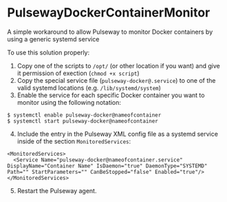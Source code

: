 # PulsewayDockerContainerMonitor
A simple workaround to allow Pulseway to monitor Docker containers by using a generic systemd service

To use this solution properly:

1. Copy one of the scripts to `/opt/` (or other location if you want) and give it permission of exection (`chmod +x script`)
2. Copy the special service file (`pulseway-docker@.service`) to one of the valid systemd locations (e.g. `/lib/systemd/system`)
3. Enable the service for each specific Docker container you want to monitor using the following notation:

```
$ systemctl enable pulseway-docker@nameofcontainer
$ systemctl start pulseway-docker@nameofcontainer
```

4. Include the entry in the Pulseway XML config file as a systemd service inside of the section `MonitoredServices`:

```
<MonitoredServices>
  <Service Name="pulseway-docker@nameofcontainer.service" DisplayName="Container Name" IsDaemon="true" DaemonType="SYSTEMD" Path="" StartParameters="" CanBeStopped="false" Enabled="true"/>
</MonitoredServices>

```

5. Restart the Pulseway agent.

